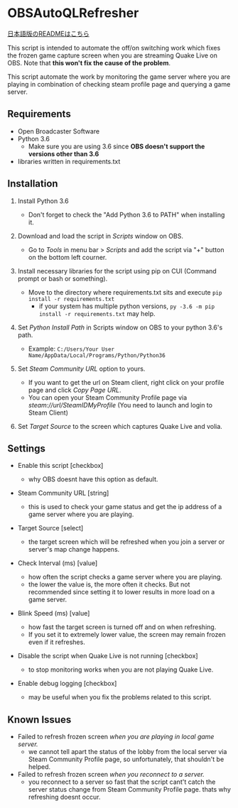 # OBSAutoQLRefresher

[日本語版のREADMEはこちら](https://github.com/agkr234/OBSAutoQLRefresher/blob/master/README-ja.md)


This script is intended to automate the off/on switching work which fixes the frozen game capture screen when you are streaming Quake Live on OBS. Note that **this won't fix the cause of the problem**.

This script automate the work by monitoring the game server where you are playing in combination of checking steam profile page and querying a game server.

## Requirements
- Open Broadcaster Software
- Python 3.6
  - Make sure you are using 3.6 since **OBS doesn't support the versions other than 3.6**
- libraries written in requirements.txt

## Installation
1. Install Python 3.6
    - Don't forget to check the "Add Python 3.6 to PATH" when installing it.

2. Download and load the script in *Scripts* window on OBS.
    - Go to *Tools* in menu bar > *Scripts* and add the script via "+" button on the bottom left courner.

3. Install necessary libraries for the script using pip on CUI (Command prompt or bash or something).
    - Move to the directory where requirements.txt sits and execute `pip install -r requirements.txt`
      - if your system has multiple python versions, `py -3.6 -m pip install -r requirements.txt` may help.

4. Set *Python Install Path* in Scripts window on OBS to your python 3.6's path.
    - Example: `C:/Users/Your User Name/AppData/Local/Programs/Python/Python36`
    
5. Set *Steam Community URL* option to yours.
    - If you want to get the url on Steam client, right click on your profile page and click *Copy Page URL*.
    - You can open your Steam Community Profile page via *steam://url/SteamIDMyProfile* (You need to launch and login to Steam Client)

6. Set *Target Source* to the screen which captures Quake Live and volia.

## Settings
- Enable this script [checkbox]
  - why OBS doesnt have this option as default.

- Steam Community URL [string]
  - this is used to check your game status and get the ip address of a game server where you are playing.

- Target Source [select]
  - the target screen which will be refreshed when you join a server or server's map change happens.

- Check Interval (ms) [value]
  - how often the script checks a game server where you are playing.
  - the lower the value is, the more often it checks. But not recommended since setting it to lower results in more load on a game server.
  
- Blink Speed (ms) [value]
  - how fast the target screen is turned off and on when refreshing.
  - If you set it to extremely lower value, the screen may remain frozen even if it refreshes.
  
- Disable the script when Quake Live is not running [checkbox]
  - to stop monitoring works when you are not playing Quake Live.
  
- Enable debug logging [checkbox]
  - may be useful when you fix the problems related to this script.
  
  
## Known Issues
- Failed to refresh frozen screen *when you are playing in local game server.*
  - we cannot tell apart the status of the lobby from the local server via Steam Community Profile page, so unfortunately, that shouldn't be helped.
- Failed to refresh frozen screen *when you reconnect to a server.*
  - you reconnect to a server so fast that the script cant't catch the server status change from Steam Community Profile page. thats why refreshing doesnt occur.
